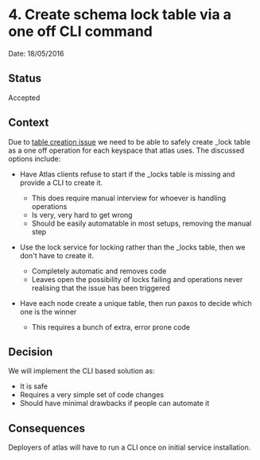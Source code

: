 # 4. Create schema lock table via a one off CLI command

Date: 18/05/2016

## Status

Accepted

## Context

Due to [table creation issue](0002-prevent-tables-from-being-creating-simultaneously-in-cassandra-via-a-locks-table.md) we need to be able to safely create _lock table as a one off operation for each keyspace that atlas uses. The discussed options include:

- Have Atlas clients refuse to start if the _locks table is missing and provide a CLI to create it.
  - This does require manual interview for whoever is handling operations
  - Is very, very hard to get wrong
  - Should be easily automatable in most setups, removing the manual step

- Use the lock service for locking rather than the _locks table, then we don't have to create it.
  - Completely automatic and removes code
  - Leaves open the possibility of locks failing and operations never realising that the issue has been triggered

- Have each node create a unique table, then run paxos to decide which one is the winner
  - This requires a bunch of extra, error prone code


## Decision

We will implement the CLI based solution as:

- It is safe
- Requires a very simple set of code changes
- Should have minimal drawbacks if people can automate it

## Consequences

Deployers of atlas will have to run a CLI once on initial service installation.
